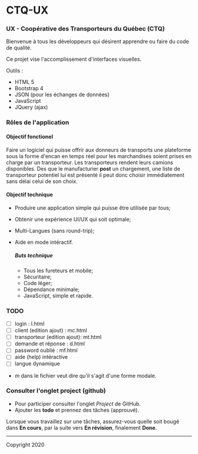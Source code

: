 # CTQ-UX

### UX - Coopérative des Transporteurs du Québec (CTQ)


Bienvenue à tous les développeurs qui désirent apprendre ou faire du code de qualité.

Ce projet vise l'accomplissement d'interfaces visuelles.

Outils :
- HTML 5
- Bootstrap 4
- JSON (pour les échanges de données)
- JavaScript
- JQuery (ajax)

### Rôles de l'application

#### Objectif fonctionel
Faire un logiciel qui puisse offrir aux donneurs de transports une plateforme sous la forme d'encan
en temps réel pour les marchandises soient prises en charge par un transporteur.  Les transporteurs 
rendent leurs camions disponibles.  Des que le manufacturier **post** un chargement, une liste de 
transporteur potentiel lui est présenté il peut donc choisir immédiatement sans délai celui de son choix. 


#### Objectif technique
- Produire une application simple qui puisse être utilisée par tous;
- Obtenir une expérience UI/UX qui soit optimale;
- Multi-Langues (sans round-trip);
- Aide en mode intéractif.

  ##### Buts technique
    - Tous les fureteurs et mobile;
    - Sécuritaire;
    - Code léger;
    - Dépendance minimale;
    - JavaScript, simple et rapide.

### TODO
 - [ ] login : l.html
 - [ ] client (edition ajout) : mc.html
 - [ ] transporteur (edition ajout): mt.html
 - [ ] demande et réponse : d.html
 - [ ] password oublié : mf.html
 - [ ] aide (help) intéractive
 - [ ] langue dynamique

- *m* dans le fichier veut dire qu'il s'agit d'une forme modale.


### Consulter l'onglet project (github)

- Pour participer consulter l'onglet *Project* de GitHub. 
- Ajouter les **todo** et prennez des tâches (approuvé).

Lorsque vous travaillez sur une tâches, assurez-vous quelle soit bougé dans **En cours**, par la suite vers **En révision**, finalement **Done**.


---
Copyright 2020
